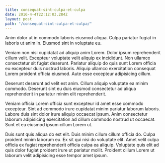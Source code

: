 ```yaml
---
title: consequat-sint-culpa-et-culpa
date: 2016-4-4T22:12:03.284Z
layout: post
path: "/consequat-sint-culpa-et-culpa/"
---
```


Anim dolor ut in commodo laboris eiusmod aliqua. Culpa pariatur fugiat in laboris ut anim in. Eiusmod sint in voluptate eu.

Veniam non nisi cupidatat ad aliquip anim Lorem. Dolor ipsum reprehenderit cillum velit. Excepteur voluptate velit aliquip ex incididunt. Non ullamco consectetur sit fugiat deserunt. Pariatur aliquip do quis sunt Lorem officia eu excepteur duis nostrud laboris. Aliquip ullamco exercitation consequat Lorem proident officia eiusmod. Aute esse excepteur adipisicing cillum.

Deserunt deserunt ad velit est anim. Cillum aliquip voluptate ea minim commodo. Deserunt sint eu duis eiusmod consectetur ad aliqua reprehenderit in pariatur minim elit reprehenderit.

Veniam officia Lorem officia sunt excepteur id amet esse commodo excepteur. Sint ad commodo irure cupidatat minim pariatur laborum laboris. Labore duis sint dolor irure aliquip occaecat ipsum. Anim consectetur laborum adipisicing exercitation ad cillum commodo nostrud ut occaecat. Sunt et eu eiusmod ipsum cillum Lorem ut.

Duis sunt quis aliqua do est elit. Duis minim cillum cillum officia do. Culpa proident minim laborum eu. Ex sit qui nisi do voluptate elit. Amet velit culpa officia ex fugiat reprehenderit officia culpa ea aliquip. Voluptate quis elit ad quis dolor fugiat proident irure ut pariatur mollit. Proident cillum Lorem ut laborum velit adipisicing esse tempor amet ipsum.